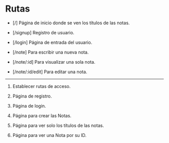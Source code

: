 # Rutas

- [/] Página de inicio donde se ven los títulos de las notas.

- [/signup] Registro de usuario.

- [/login] Página de entrada del usuario.

- [/note] Para escribir una nueva nota.

- [/note/:id] Para visualizar una sola nota.

- [/note/:id/edit] Para editar una nota.

---

1. Establecer rutas de acceso.

2. Página de registro.

3. Página de login.

4. Página para crear las Notas.

5. Página para ver solo los títulos de las notas.

6. Página para ver una Nota por su ID.
